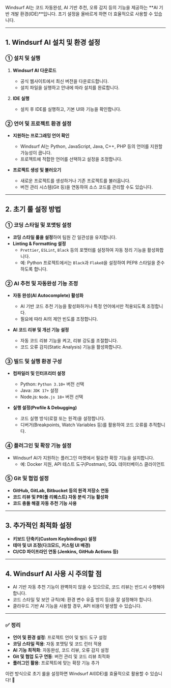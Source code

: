 
Windsurf AI는 코드 자동완성, AI 기반 추천, 오류 감지 등의 기능을 제공하는 **AI 기반 개발 환경(IDE)**입니다. 초기 설정을 올바르게 하면 더 효율적으로 사용할 수 있습니다.

---

## **1. Windsurf AI 설치 및 환경 설정**

### **① 설치 및 실행**

1. **Windsurf AI 다운로드**
    
    - 공식 웹사이트에서 최신 버전을 다운로드합니다.
    - 설치 파일을 실행하고 안내에 따라 설치를 완료합니다.
2. **IDE 실행**
    
    - 설치 후 IDE를 실행하고, 기본 UI와 기능을 확인합니다.

### **② 언어 및 프로젝트 환경 설정**

- **지원하는 프로그래밍 언어 확인**
    
    - Windsurf AI는 Python, JavaScript, Java, C++, PHP 등의 언어를 지원할 가능성이 큽니다.
    - 프로젝트에 적합한 언어를 선택하고 설정을 조정합니다.
- **프로젝트 생성 및 불러오기**
    
    - 새로운 프로젝트를 생성하거나 기존 프로젝트를 불러옵니다.
    - 버전 관리 시스템(Git 등)을 연동하여 소스 코드를 관리할 수도 있습니다.

---

## **2. 초기 룰 설정 방법**

### **① 코딩 스타일 및 포맷팅 설정**

- **코딩 스타일 룰을 설정**하여 팀원 간 일관성을 유지합니다.
- **Linting & Formatting 설정**
    - `Prettier`, `ESLint`, `Black` 등의 포맷터를 설정하여 자동 정리 기능을 활성화합니다.
    - 예: Python 프로젝트에서는 `Black`과 `Flake8`을 설정하여 PEP8 스타일을 준수하도록 합니다.

### **② AI 추천 및 자동완성 기능 조정**

- **자동 완성(AI Autocomplete) 활성화**
    
    - AI 기반 코드 추천 기능을 활성화하거나 특정 언어에서만 적용되도록 조정합니다.
    - 필요에 따라 AI의 제안 빈도를 조정합니다.
- **AI 코드 리뷰 및 개선 기능 설정**
    
    - 자동 코드 리뷰 기능을 켜고, 리뷰 강도를 조절합니다.
    - 코드 오류 감지(Static Analysis) 기능을 활성화합니다.

### **③ 빌드 및 실행 환경 구성**

- **컴파일러 및 인터프리터 설정**
    
    - Python: `Python 3.10+` 버전 선택
    - Java: `JDK 17+` 설정
    - Node.js: `Node.js 18+` 버전 선택
- **실행 설정(Profile & Debugging)**
    
    - 코드 실행 방식(로컬 또는 원격)을 설정합니다.
    - 디버거(Breakpoints, Watch Variables 등)를 활용하여 코드 오류를 추적합니다.

### **④ 플러그인 및 확장 기능 설정**

- Windsurf AI가 지원하는 플러그인 마켓에서 필요한 확장 기능을 설치합니다.
    - 예: Docker 지원, API 테스트 도구(Postman), SQL 데이터베이스 클라이언트

### **⑤ Git 및 협업 설정**

- **GitHub, GitLab, Bitbucket 등의 원격 저장소 연동**
- **코드 리뷰 및 PR(풀 리퀘스트) 자동 분석 기능 활성화**
- **코드 충돌 해결 자동 추천 기능 사용**

---

## **3. 추가적인 최적화 설정**

- **키보드 단축키(Custom Keybindings) 설정**
- **테마 및 UI 조정(다크모드, 커스텀 UI 배경)**
- **CI/CD 파이프라인 연동 (Jenkins, GitHub Actions 등)**

---

## **4. Windsurf AI 사용 시 주의할 점**

- AI 기반 자동 추천 기능이 완벽하지 않을 수 있으므로, 코드 리뷰는 반드시 수행해야 합니다.
- 코드 스타일 및 보안 규칙(예: 환경 변수 유출 방지 등)을 잘 설정해야 합니다.
- 클라우드 기반 AI 기능을 사용할 경우, API 비용이 발생할 수 있습니다.

---

### ✅ **정리**

- **언어 및 환경 설정**: 프로젝트 언어 및 빌드 도구 설정
- **코딩 스타일 적용**: 자동 포맷팅 및 코드 린터 적용
- **AI 기능 최적화**: 자동완성, 코드 리뷰, 오류 감지 설정
- **Git 및 협업 도구 연동**: 버전 관리 및 코드 리뷰 최적화
- **플러그인 활용**: 프로젝트에 맞는 확장 기능 추가

이런 방식으로 초기 룰을 설정하면 Windsurf AI(IDE)를 효율적으로 활용할 수 있습니다! 🚀

